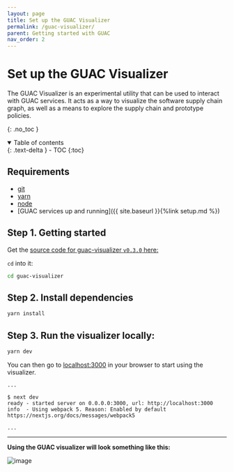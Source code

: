 ```yaml
---
layout: page
title: Set up the GUAC Visualizer
permalink: /guac-visualizer/
parent: Getting started with GUAC
nav_order: 2
---
```


# Set up the GUAC Visualizer

The GUAC Visualizer is an experimental utility that can be used to interact with
GUAC services. It acts as a way to visualize the software supply chain graph, as
well as a means to explore the supply chain and prototype policies.

{: .no_toc }

<details open markdown="block">
  <summary>
    Table of contents
  </summary>
  {: .text-delta }
- TOC
{:toc}
</details>

## Requirements

- [git](https://git-scm.com/downloads)
- [yarn](https://classic.yarnpkg.com/lang/en/docs/install/#mac-stable)
- [node](https://docs.npmjs.com/downloading-and-installing-node-js-and-npm)
- [GUAC services up and running]({{
  site.baseurl }}{%link setup.md %})

## Step 1. Getting started

Get the
[source code for guac-visualizer `v0.3.0` here:](https://github.com/guacsec/guac-visualizer/releases/tag/v0.3.0)

`cd` into it:

```bash
cd guac-visualizer
```

## Step 2. Install dependencies

```bash
yarn install
```

## Step 3. Run the visualizer locally:

```bash
yarn dev
```

You can then go to [localhost:3000](http://localhost:3000) in your browser to
start using the visualizer.

```
...

$ next dev
ready - started server on 0.0.0.0:3000, url: http://localhost:3000
info  - Using webpack 5. Reason: Enabled by default https://nextjs.org/docs/messages/webpack5

...
```

<hr />

**Using the GUAC visualizer will look something like this:**

![image](https://github.com/guacsec/guac-visualizer/assets/68356865/420c523e-9774-4a4f-82c1-b7e1d29ba9ac)
